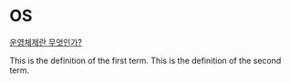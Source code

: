 # OS

[운영체제란 무엇인가?](Ch1운영체제란?.md)

<deflist style="narrow" sorted="desc">
    <def title="First Term">
        This is the definition of the first term.
    </def>
    <def title="Second Term">
        This is the definition of the second term.
    </def>
</deflist>
